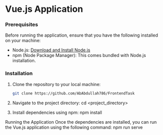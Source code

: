 # Vue.js Application
### Prerequisites

Before running the application, ensure that you have the following installed on your machine:

- Node.js: [Download and Install Node.js](https://nodejs.org/)
- npm (Node Package Manager): This comes bundled with Node.js installation.

### Installation

1. Clone the repository to your local machine:

   ```bash
   git clone https://github.com/AbAbdullah786/FrontendTask

2. Navigate to the project directory:
  cd <project_directory>

3. Install dependencies using npm:
  npm install

Running the Application
Once the dependencies are installed, you can run the Vue.js application using the following command:
npm run serve

